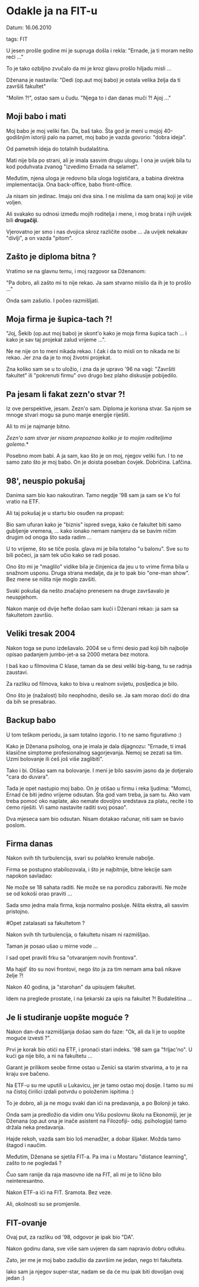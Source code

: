 # Odakle ja na FIT-u

Datum: 16.06.2010

tags: FIT


U jesen prošle godine mi je supruga došla i rekla: "Ernade, ja ti moram nešto reći ..."

To je tako ozbiljno zvučalo da mi je kroz glavu prošlo hiljadu misli ...

Dženana je nastavila: "Dedi (op.aut moj babo) je ostala velika želja da ti završiš fakultet"

"Molim ?!", ostao sam u čudu.  "Njega to i dan danas muči ?! Ajoj ..."

## Moji babo i mati

Moj babo je moj veliki fan. Da, baš tako. Šta god je meni u mojoj 40-godišnjim istoriji palo na pamet, moj babo je vazda govorio: "dobra ideja".

Od pametnih ideja do totalnih budalaština. 

Mati nije bila po strani, ali je imala sasvim drugu ulogu. I ona je uvijek bila tu kod poduhvata zvanog "izvedimo Ernada na selamet". 

Međutim, njena uloga je redovno bila uloga logističara, a babina direktna implementacija. Ona back-office, babo front-office.

Ja nisam sin jedinac. Imaju oni dva sina. I ne mislima da sam onaj koji je više voljen.

Ali svakako su odnosi između mojih roditelja i mene, i mog brata i njih uvijek bili **drugačiji**.

Vjerovatno jer smo i nas dvojica skroz različite osobe ... Ja uvijek nekakav "divlji", a on vazda "pitom". 

## Zašto je diploma bitna ?

Vratimo se na glavnu temu, i moj razgovor sa Dženanom:

"Pa dobro, ali zašto mi to nije rekao. Ja sam stvarno mislio da ih je to prošlo ..."

Onda sam zašutio. I počeo razmišljati.

## Moja firma je šupica-tach ?!

"Joj, Šekib (op.aut moj babo) je skont'o kako je moja firma šupica tach ... i kako je sav taj projekat zalud vrijeme ...".

Ne ne nije on to meni nikada rekao. I čak i da to misli on to nikada ne bi rekao. Jer zna da je to moj životni projekat.

Zna koliko sam se u to uložio, i zna da je upravo '96 na vagi: "Završiti fakultet" ili "pokrenuti firmu" ovo drugo bez plaho diskusije pobijedilo.

## Pa jesam li fakat zezn'o stvar ?!

Iz ove perspektive, jesam. Zezn'o sam. Diploma je korisna stvar. Sa njom se mnoge stvari mogu sa puno manje energije riješiti.

Ali to mi je najmanje bitno. 

*Zezn'o sam stvar jer nisam prepoznao koliko je to mojim roditeljima golemo.**

Posebno mom babi. A ja sam, kao što je on moj, njegov veliki fun. I to ne samo zato što je moj babo. On je doista poseban čovjek. Dobričina. Lafčina.

## 98', neuspio pokušaj

Danima sam bio kao nakoutiran. Tamo negdje '98 sam ja sam se k'o fol vratio na ETF.

Ali taj pokušaj je u startu bio osuđen na propast: 

Bio sam ufuran kako je "biznis" ispred svega, kako će fakultet biti samo gubljenje vremena, ... kako ionako nemam namjeru da se bavim ničim drugim od onoga što sada radim ...

U to vrijeme, što se tiče posla. glava mi je bila totalno "u balonu". Sve su to bili počeci, ja sam tek učio kako se radi posao.

Ono što mi je "maglilo" vidike bila je činjenica da jeu u to vrime firma bila u snažnom usponu. Druga strana medalje, da je to ipak bio "one-man show".  Bez mene se ništa nije moglo zavšiti.

Svaki pokušaj da nešto značajno prenesem na druge završavalo je neuspjehom. 

Nakon manje od  dvije hefte došao sam kući i Dženani rekao: ja sam sa fakultetom završio.

## Veliki tresak 2004

Nakon toga se puno izdešavalo. 2004 se u firmi desio pad koji bih najbolje opisao padanjem jumbo-jet-a sa 2000 metara bez motora.

I baš kao u filmovima C klase, taman da se desi veliki big-bang, tu se radnja zaustavi.

Za razliku od filmova, kako to biva u realnom svijetu, posljedica je bilo. 

Ono što je (nažalost) bilo neophodno, desilo se. Ja sam morao doći do dna da bih se presabrao. 


## Backup babo

U tom teškom periodu, ja sam totalno izgorio. I to ne samo figurativno :) 

Kako je Dženana psiholog, ona je imala je dala dijagnozu: "Ernade, ti imaš klasične simptome profesionalnog sagorjevanja. Nemoj se zezati sa tim. Uzmi bolovanje ili ćeš još više zaglibiti". 

Tako i bi. Otišao sam na bolovanje. I meni je bilo sasvim jasno da je dotjeralo "cara do duvara".

Tada je opet nastupio moj babo. On je otišao u firmu i reka ljudima: "Momci, Ernad će biti jedno vrijeme odsutan. Šta god vam treba, ja sam tu. 
Ako vam treba pomoć oko naplate, ako nemate dovoljno sredstava za platu, recite i to ćemo riješiti. Vi samo nastavite raditi svoj posao".

Dva mjeseca sam bio odsutan. Nisam dotakao računar, niti sam se bavio poslom.


## Firma danas

Nakon svih tih turbulencija, svari su polahko krenule nabolje. 

Firma se postupno stabilozovala, i što je najbitnije, bitne lekcije sam napokon savladao:

Ne može se 18 sahata raditi. Ne može se na porodicu zaboraviti. Ne može se od kokoši orao praviti ...

Sada smo jedna  mala firma, koja normalno posluje. Ništa ekstra, ali sasvim pristojno.


#Opet zatalasati sa fakultetom ?

Nakon svih tih turbulencija, o fakultetu nisam ni razmišljao. 

Taman je posao ušao u mirne vode ... 

I sad opet praviti frku sa "otvaranjem novih frontova".

Ma hajd' što su novi frontovi, nego što ja za tim nemam ama baš nikave želje ?!

Nakon 40 godina, ja "starohan" da upisujem fakultet. 

Idem na preglede prostate, i na ljekarski za upis na fakultet ?! Budaleština ...

## Je li studiranje uopšte moguće ?

Nakon dan-dva razmišljanja došao sam do faze: "Ok, ali da li je to uopšte moguće izvesti ?". 

Prvi je korak bio otići na ETF, i pronaći stari indeks. '98 sam ga "frljac'no". U kući ga nije bilo, a ni na fakultetu ... 

Garant je prilikom seobe firme  ostao u Zenici sa starim stvarima, a to je na kraju sve bačeno.

Na ETF-u su me uputili u Lukavicu, jer je tamo ostao moj dosije. I tamo su mi na čistoj čirilici izdali potvrdu o položenim ispitima :)

To je dobro, ali ja ne mogu svaki dan ići na predavanja, a po Bolonji je tako.

Onda sam ja predložio da vidim onu Višu poslovnu školu na Ekonomiji, jer je Dženana (op.aut ona je inače asistent na Filozofiji- odsj. psihologija) tamo držala neka predavanja.

Hajde rekoh, vazda sam bio loš menadžer, a dobar šljaker. Možda tamo štagod i naučim.

Međutim, Dženana se sjetila FIT-a. Pa ima i u Mostaru "distance learning", zašto to ne pogledaš ?

Čuo sam ranije da raja masovno ide na FIT, ali mi je to lično bilo neinteresantno.

Nakon ETF-a ići na FIT. Sramota. Bez veze. 

Ali, okolnosti su se promjenile.

## FIT-ovanje

Ovaj put, za razliku od '98, odgovor je ipak bio "DA". 

Nakon godinu dana, sve više sam uvjeren da sam napravio dobru odluku.

Zato, jer me je moj babo zadužio da završim ne jedan, nego tri fakulteta.

Iako sam ja njegov super-star, nadam se da će mu ipak biti dovoljan ovaj jedan :)


